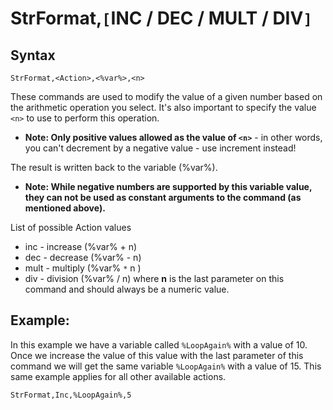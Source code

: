 # StrFormat,`[`INC / DEC / MULT / DIV`]` #
## Syntax ##
```
StrFormat,<Action>,<%var%>,<n>
```
These commands are used to modify the value of a given number based on the arithmetic operation you select. It's also important to specify the value `<n>` to use to perform this operation.

  * **Note: Only positive values allowed as the value of `<n>`** - in other words, you can't decrement by a negative value - use increment instead!

The result is written back to the variable (%var%).
  * **Note: While negative numbers are supported by this variable value, they can not be used as constant arguments to the command (as mentioned above).**

List of possible Action values
  * inc - increase (%var% + n)
  * dec - decrease (%var% - n)
  * mult - multiply (%var%  `*` n )
  * div - division (%var% / n)
where **n** is the last parameter on this command and should always be a numeric value.

## Example: ##
In this example we have a variable called `%LoopAgain%` with a value of 10. Once we increase the value of this value with the last parameter of this command we will get the same variable `%LoopAgain%` with a value of 15. This same example applies for all other available actions.
```
StrFormat,Inc,%LoopAgain%,5
```